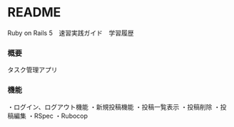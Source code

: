 # README

Ruby on Rails 5　速習実践ガイド　学習履歴

### 概要
タスク管理アプリ

### 機能

・ログイン、ログアウト機能
・新規投稿機能
・投稿一覧表示
・投稿削除
・投稿編集
・RSpec
・Rubocop
